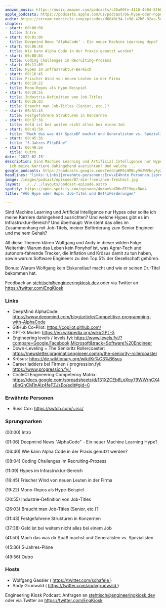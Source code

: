 ```yaml
---
amazon_music: https://music.amazon.com/podcasts/c35a09fe-4116-4e04-8f68-77d61b112e46/episodes/5b15a5fb-c4d0-4224-8be2-af96930828d8/engineering-kiosk-06-hype-oder-hope-job-titel-und-bef%C3%B6rderungen
apple_podcasts: https://podcasts.apple.com/us/podcast/06-hype-oder-hope-job-titel-und-bef%C3%B6rderungen/id1603082924?i=1000551119949
audio: https://stream.redcircle.com/episodes/d6840c34-1e98-42b6-82aa-5cb76b200fa6/stream.mp3
chapter:
- start: 00:00:00
  title: Intro
- start: 00:01:06
  title: Deepmind News "AlphaCode" - Ein neuer Machine Learning Hype?
- start: 00:06:40
  title: Wie kann Alpha Code in der Praxis genutzt werden?
- start: 00:08:04
  title: Coding Challenges im Recruiting-Prozess
- start: 00:11:09
  title: Hypes im Infrastruktur-Bereich
- start: 00:16:45
  title: Frischer Wind von neuen Leuten in der Firma
- start: 00:19:22
  title: Mono-Repos als Hype-Beispiel
- start: 00:20:55
  title: Industrie-Definition von Job-Titles
- start: 00:26:03
  title: Braucht man Job-Titles (Senior, etc.)?
- start: 00:31:43
  title: Festgefahrene Strukturen in Konzernen
- start: 00:37:38
  title: Geld ist bei weitem nicht alles bei einem Job
- start: 00:41:50
  title: "Mach das was dir Spa\xDF machst und Generalisten vs. Spezialisten"
- start: 00:45:36
  title: "5-Jahres-Pl\xE4ne"
- start: 00:49:56
  title: Outro
date: '2022-02-15'
description: Sind Machine Learning und Artificial Intelligence nur Hypes oder sollte
  ich meine Karriere dahingehend ausrichten? Und welche ...
google_podcasts: https://podcasts.google.com/feed/aHR0cHM6Ly9mZWVkcy5yZWRjaXJjbGUuY29tLzBlY2ZkZmQ3LWZkYTEtNGMzZC05NTE1LTQ3NjcyN2Y5ZGY1ZQ/episode/ZWJkNDBlZDgtNWE5OC00OTIxLWE2YjItMWJmNmE2ODE4YjUx?sa=X&ved=0CAUQkfYCahcKEwi4xMSxj4L4AhUAAAAAHQAAAAAQNQ
headlines: "links::Links||erwahnte-personen::Erw\xE4hnte Personen||sprungmarken::Sprungmarken||hosts::Hosts"
image: /images/podcast/episode/07-die-freelance-freiheit.jpg
layout: ../../../layouts/podcast-episode.astro
spotify: https://open.spotify.com/episode/4mkmeVaXD6u8Tf9mpcBWd4
title: "#06 Hype oder Hope: Job-Titel und Bef\xF6rderungen"

---
```


<p class="mb-6 text-base md:text-lg text-coolGray-500">
   Sind Machine Learning und Artificial Intelligence nur Hypes oder sollte ich meine Karriere dahingehend ausrichten? Und welche Hypes gibt es im Infrastruktur-Bereich? Und überhaupt: Wie steht das alles im Zusammenhang mit Job-Titels, meiner Beförderung zum Senior Engineer und meinem Gehalt?
  </p>
  <p class="mb-6 text-base md:text-lg text-coolGray-500">
   All diese Themen klären Wolfgang und Andy in dieser wilden Folge. Weiterhin: Warum das Leben kein Ponyhof ist, was Agrar-Tech und autonom-fahrende Trecker, die Inflation und Krösus damit zu tun haben, sowie warum Software Engineers zu den Top 5% der Gesellschaft gehören.
  </p>
  <p class="mb-6 text-base md:text-lg text-coolGray-500">
   Bonus: Warum Wolfgang kein Eiskunstlauf macht und wie er seinen Dr.-Titel bekommen hat.
  </p>
  <p class="mb-6 text-base md:text-lg text-coolGray-500">
   Feedback an
   <a class="underline hover:no-underline" href="mailto:stehtisch@engineeringkiosk.dev" rel="nofollow">
    stehtisch@engineeringkiosk.dev
   </a>
   oder via Twitter an
   <a class="underline hover:no-underline" href="https://twitter.com/EngKiosk" rel="nofollow">
    https://twitter.com/EngKiosk
   </a>
  </p>
  <h3 class="mb-4 text-2xl md:text-3xl font-semibold text-coolGray-800" id="links">
   Links
  </h3>
  <ul class="list-disc px-5 mb-6 md:px-5 text-base md:text-lg text-coolGray-500">
   <li class="mb-3">
    DeepMind AlphaCode:
    <a class="underline hover:no-underline" href="https://www.deepmind.com/blog/article/Competitive-programming-with-AlphaCode" rel="nofollow">
     https://www.deepmind.com/blog/article/Competitive-programming-with-AlphaCode
    </a>
   </li>
   <li class="mb-3">
    GitHub Co-Pilot:
    <a class="underline hover:no-underline" href="https://copilot.github.com/" rel="nofollow">
     https://copilot.github.com/
    </a>
   </li>
   <li class="mb-3">
    GPT-3 Model:
    <a class="underline hover:no-underline" href="https://en.wikipedia.org/wiki/GPT-3" rel="nofollow">
     https://en.wikipedia.org/wiki/GPT-3
    </a>
   </li>
   <li class="mb-3">
    Engineering levels / levels.fyi:
    <a class="underline hover:no-underline" href="https://www.levels.fyi/?compare=Google%2CFacebook%2CMicrosoft&amp;track=Software+Engineer" rel="nofollow">
     https://www.levels.fyi/?compare=Google,Facebook,Microsoft&amp;track=Software%20Engineer
    </a>
   </li>
   <li class="mb-3">
    Down-Leveling = The Senioritz Rollercoaster:
    <a class="underline hover:no-underline" href="https://newsletter.pragmaticengineer.com/p/the-seniority-rollercoaster" rel="nofollow">
     https://newsletter.pragmaticengineer.com/p/the-seniority-rollercoaster
    </a>
   </li>
   <li class="mb-3">
    Krösus:
    <a class="underline hover:no-underline" href="https://de.wiktionary.org/wiki/Kr%C3%B6sus" rel="nofollow">
     https://de.wiktionary.org/wiki/Kr%C3%B6sus
    </a>
   </li>
   <li class="mb-3">
    Career ladders bei Firmen / progression.fyi:
    <a class="underline hover:no-underline" href="https://www.progression.fyi/" rel="nofollow">
     https://www.progression.fyi/
    </a>
   </li>
   <li class="mb-3">
    CircleCI Engineering Competency Matrix:
    <a class="underline hover:no-underline" href="https://docs.google.com/spreadsheets/d/131XZCEb8LoXqy79WWrhCX4sBnGhCM1nAIz4feFZJsEo/edit#gid=0" rel="nofollow">
     https://docs.google.com/spreadsheets/d/131XZCEb8LoXqy79WWrhCX4sBnGhCM1nAIz4feFZJsEo/edit#gid=0
    </a>
   </li>
  </ul>
  <h3 class="mb-4 text-2xl md:text-3xl font-semibold text-coolGray-800" id="erwahnte-personen">
   Erwähnte Personen
  </h3>
  <ul class="list-disc px-5 mb-6 md:px-5 text-base md:text-lg text-coolGray-500">
   <li class="mb-3">
    Russ Cox:
    <a class="underline hover:no-underline" href="https://swtch.com/~rsc/" rel="nofollow">
     https://swtch.com/~rsc/
    </a>
   </li>
  </ul>
  <h3 class="mb-4 text-2xl md:text-3xl font-semibold text-coolGray-800" id="sprungmarken">
   Sprungmarken
  </h3>
  <p class="mb-6 text-base md:text-lg text-coolGray-500">
   (00:00) Intro
  </p>
  <p class="mb-6 text-base md:text-lg text-coolGray-500">
   (01:06) Deepmind News "AlphaCode" - Ein neuer Machine Learning Hype?
  </p>
  <p class="mb-6 text-base md:text-lg text-coolGray-500">
   (06:40) Wie kann Alpha Code in der Praxis genutzt werden?
  </p>
  <p class="mb-6 text-base md:text-lg text-coolGray-500">
   (08:04) Coding Challenges im Recruiting-Prozess
  </p>
  <p class="mb-6 text-base md:text-lg text-coolGray-500">
   (11:09) Hypes im Infrastruktur-Bereich
  </p>
  <p class="mb-6 text-base md:text-lg text-coolGray-500">
   (16:45) Frischer Wind von neuen Leuten in der Firma
  </p>
  <p class="mb-6 text-base md:text-lg text-coolGray-500">
   (19:22) Mono-Repos als Hype-Beispiel
  </p>
  <p class="mb-6 text-base md:text-lg text-coolGray-500">
   (20:55) Industrie-Definition von Job-Titles
  </p>
  <p class="mb-6 text-base md:text-lg text-coolGray-500">
   (26:03) Braucht man Job-Titles (Senior, etc.)?
  </p>
  <p class="mb-6 text-base md:text-lg text-coolGray-500">
   (31:43) Festgefahrene Strukturen in Konzernen
  </p>
  <p class="mb-6 text-base md:text-lg text-coolGray-500">
   (37:38) Geld ist bei weitem nicht alles bei einem Job
  </p>
  <p class="mb-6 text-base md:text-lg text-coolGray-500">
   (41:50) Mach das was dir Spaß machst und Generalisten vs. Spezialisten
  </p>
  <p class="mb-6 text-base md:text-lg text-coolGray-500">
   (45:36) 5-Jahres-Pläne
  </p>
  <p class="mb-6 text-base md:text-lg text-coolGray-500">
   (49:56) Outro
  </p>
  <h3 class="mb-4 text-2xl md:text-3xl font-semibold text-coolGray-800" id="hosts">
   Hosts
  </h3>
  <ul class="list-disc px-5 mb-6 md:px-5 text-base md:text-lg text-coolGray-500">
   <li class="mb-3">
    Wolfgang Gassler (
    <a class="underline hover:no-underline" href="https://twitter.com/schafele" rel="nofollow">
     https://twitter.com/schafele
    </a>
    )
   </li>
   <li class="mb-3">
    Andy Grunwald (
    <a class="underline hover:no-underline" href="https://twitter.com/andygrunwald" rel="nofollow">
     https://twitter.com/andygrunwald
    </a>
    )
   </li>
  </ul>
  <p class="mb-6 text-base md:text-lg text-coolGray-500">
   Engineering Kiosk Podcast: Anfragen an
   <a class="underline hover:no-underline" href="http://stehtisch@engineeringkiosk.dev" rel="nofollow">
    stehtisch@engineeringkiosk.dev
   </a>
   oder via Twitter an
   <a class="underline hover:no-underline" href="https://twitter.com/EngKiosk" rel="nofollow">
    https://twitter.com/EngKiosk
   </a>
  </p>